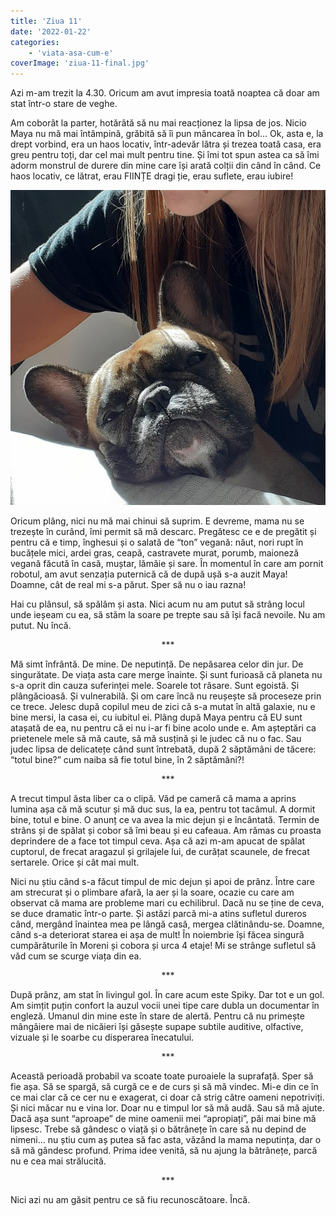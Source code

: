 ```yaml
---
title: 'Ziua 11'
date: '2022-01-22'
categories:
    - 'viata-asa-cum-e'
coverImage: 'ziua-11-final.jpg'
---
```


Azi m-am trezit la 4.30. Oricum am avut impresia toată noaptea că doar am stat într-o stare de veghe.

Am coborât la parter, hotărâtă să nu mai reacționez la lipsa de jos. Nicio Maya nu mă mai întâmpină, grăbită să îi pun mâncarea în bol... Ok, asta e, la drept vorbind, era un haos locativ, într-adevăr lătra și trezea toată casa, era greu pentru toți, dar cel mai mult pentru tine. Și îmi tot spun astea ca să îmi adorm monstrul de durere din mine care își arată colții din când în când. Ce haos locativ, ce lătrat, erau FIINȚE dragi ție, erau suflete, erau iubire!

![](images/puiutele-1.jpeg)

Oricum plâng, nici nu mă mai chinui să suprim. E devreme, mama nu se trezește în curând, îmi permit să mă descarc. Pregătesc ce e de pregătit și pentru că e timp, înghesui și o salată de “ton” vegană: năut, nori rupt în bucățele mici, ardei gras, ceapă, castravete murat, porumb, maioneză vegană făcută în casă, muștar, lămâie și sare. În momentul în care am pornit robotul, am avut senzația puternică că de după ușă s-a auzit Maya! Doamne, cât de real mi s-a părut. Sper să nu o iau razna!

Hai cu plânsul, să spălăm și asta. Nici acum nu am putut să strâng locul unde ieșeam cu ea, să stăm la soare pe trepte sau să își facă nevoile. Nu am putut. Nu încă.

<p style="text-align: center;">***</p>

Mă simt înfrântă. De mine. De neputință. De nepăsarea celor din jur. De singurătate. De viața asta care merge înainte. Și sunt furioasă că planeta nu s-a oprit din cauza suferinței mele. Soarele tot răsare. Sunt egoistă. Și plângăcioasă. Și vulnerabilă. Și om care încă nu reușește să proceseze prin ce trece. Jelesc după copilul meu de zici că s-a mutat în altă galaxie, nu e bine mersi, la casa ei, cu iubitul ei. Plâng după Maya pentru că EU sunt atașată de ea, nu pentru că ei nu i-ar fi bine acolo unde e. Am așteptări ca prietenele mele să mă caute, să mă susțină și le judec că nu o fac. Sau judec lipsa de delicatețe când sunt întrebată, după 2 săptămâni de tăcere: “totul bine?” cum naiba să fie totul bine, în 2 săptămâni?!

<p style="text-align: center;">***</p>

A trecut timpul ăsta liber ca o clipă. Văd pe cameră că mama a aprins lumina așa că mă scutur și mă duc sus, la ea, pentru tot tacâmul. A dormit bine, totul e bine. O anunț ce va avea la mic dejun și e încântată. Termin de strâns și de spălat și cobor să îmi beau și eu cafeaua. Am rămas cu proasta deprindere de a face tot timpul ceva. Așa că azi m-am apucat de spălat cuptorul, de frecat aragazul și grilajele lui, de curățat scaunele, de frecat sertarele. Orice și cât mai mult.

Nici nu știu când s-a făcut timpul de mic dejun și apoi de prânz. Între care am strecurat și o plimbare afară, la aer și la soare, ocazie cu care am observat că mama are probleme mari cu echilibrul. Dacă nu se ține de ceva, se duce dramatic într-o parte. Și astăzi parcă mi-a atins sufletul dureros când, mergând înaintea mea pe lângă casă, mergea clătinându-se. Doamne, când s-a deteriorat starea ei așa de mult! În noiembrie își făcea singură cumpărăturile în Moreni și cobora și urca 4 etaje! Mi se strânge sufletul să văd cum se scurge viața din ea.

<p style="text-align: center;">***</p>

După prânz, am stat în livingul gol. În care acum este Spiky. Dar tot e un gol. Am simțit puțin confort la auzul vocii unei tipe care dubla un documentar în engleză. Umanul din mine este în stare de alertă. Pentru că nu primește mângâiere mai de nicăieri își găsește supape subtile auditive, olfactive, vizuale și le soarbe cu disperarea înecatului.

<p style="text-align: center;">***</p>

Această perioadă probabil va scoate toate puroaiele la suprafață. Sper să fie așa. Să se spargă, să curgă ce e de curs și să mă vindec. Mi-e din ce în ce mai clar că ce cer nu e exagerat, ci doar că strig către oameni nepotriviți. Și nici măcar nu e vina lor. Doar nu e timpul lor să mă audă. Sau să mă ajute. Dacă așa sunt “aproape” de mine oamenii mei “apropiați”, păi mai bine mă lipsesc. Trebe să gândesc o viață și o bătrânețe în care să nu depind de nimeni... nu știu cum aș putea să fac asta, văzând la mama neputința, dar o să mă gândesc profund. Prima idee venită, să nu ajung la bătrânețe, parcă nu e cea mai strălucită.

<p style="text-align: center;">***</p>

Nici azi nu am găsit pentru ce să fiu recunoscătoare. Încă.
